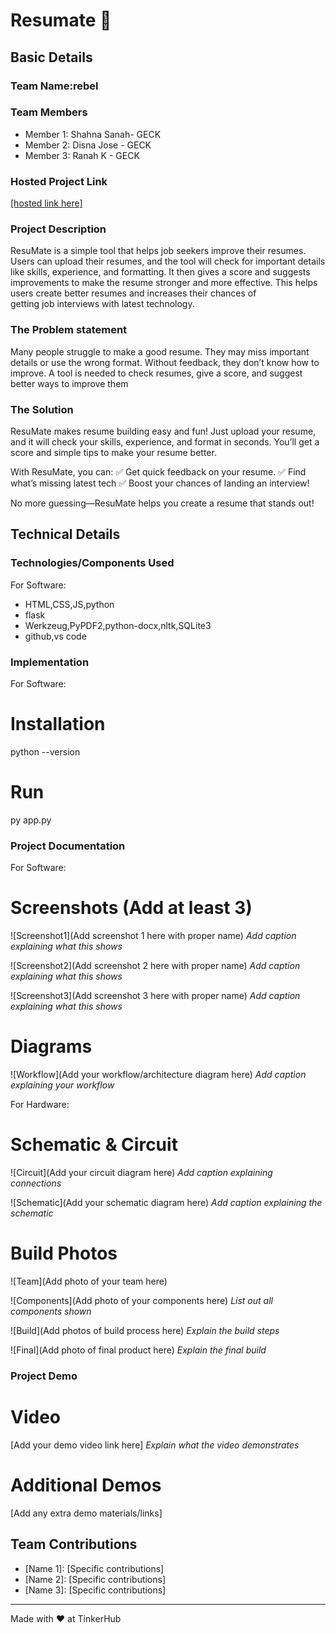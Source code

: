 # Resumate 🎯


## Basic Details
### Team Name:rebel


### Team Members
- Member 1: Shahna Sanah- GECK
- Member 2: Disna Jose - GECK
- Member 3: Ranah K - GECK

### Hosted Project Link
[[hosted link here]](https://github.com/disnajose/resumat)

### Project Description
ResuMate is a simple tool that helps job seekers improve their resumes. Users can upload their resumes, and the tool will check for important details like skills, experience, and formatting. It then gives a score and suggests improvements to make the resume stronger and more effective. This helps users create better resumes and increases their chances of getting job interviews with latest technology.

### The Problem statement
Many people struggle to make a good resume. They may miss important details or use the wrong format. Without feedback, they don’t know how to improve. A tool is needed to check resumes, give a score, and suggest better ways to improve them

### The Solution
ResuMate makes resume building easy and fun! Just upload your resume, and it will check your skills, experience, and format in seconds. You’ll get a score and simple tips to make your resume better.

With ResuMate, you can:
✅ Get quick feedback on your resume.
✅ Find what’s missing latest tech
✅ Boost your chances of landing an interview!

No more guessing—ResuMate helps you create a resume that stands out!

## Technical Details
### Technologies/Components Used
For Software:
- HTML,CSS,JS,python
- flask
- Werkzeug,PyPDF2,python-docx,nltk,SQLite3 
- github,vs code

### Implementation
For Software:
# Installation
python --version

# Run
py app.py

### Project Documentation
For Software:

# Screenshots (Add at least 3)
![Screenshot1](Add screenshot 1 here with proper name)
*Add caption explaining what this shows*

![Screenshot2](Add screenshot 2 here with proper name)
*Add caption explaining what this shows*

![Screenshot3](Add screenshot 3 here with proper name)
*Add caption explaining what this shows*

# Diagrams
![Workflow](Add your workflow/architecture diagram here)
*Add caption explaining your workflow*

For Hardware:

# Schematic & Circuit
![Circuit](Add your circuit diagram here)
*Add caption explaining connections*

![Schematic](Add your schematic diagram here)
*Add caption explaining the schematic*

# Build Photos
![Team](Add photo of your team here)


![Components](Add photo of your components here)
*List out all components shown*

![Build](Add photos of build process here)
*Explain the build steps*

![Final](Add photo of final product here)
*Explain the final build*

### Project Demo
# Video
[Add your demo video link here]
*Explain what the video demonstrates*

# Additional Demos
[Add any extra demo materials/links]

## Team Contributions
- [Name 1]: [Specific contributions]
- [Name 2]: [Specific contributions]
- [Name 3]: [Specific contributions]

---
Made with ❤️ at TinkerHub
